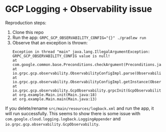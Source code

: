 # GCP Logging + Observability issue

Reproduction steps:

1. Clone this repo
2. Run the app: `GRPC_GCP_OBSERVABILITY_CONFIG="{}" ./gradlew run`
3. Observe that an exception is thrown:
    ```
   Exception in thread "main" java.lang.IllegalArgumentException: GRPC_GCP_OBSERVABILITY_CONFIG value is null!
	at com.google.common.base.Preconditions.checkArgument(Preconditions.java:145)
	at io.grpc.gcp.observability.ObservabilityConfigImpl.parse(ObservabilityConfigImpl.java:85)
	at io.grpc.gcp.observability.ObservabilityConfigImpl.getInstance(ObservabilityConfigImpl.java:71)
	at io.grpc.gcp.observability.GcpObservability.grpcInit(GcpObservability.java:91)
	at org.example.Main.init(Main.java:18)
	at org.example.Main.main(Main.java:13)
   ```

If you delete/rename `src/main/resources/logback.xml` and run the app, it will run successfully.
This seems to show there is some issue with `com.google.cloud.logging.logback.LoggingAppender` and
`io.grpc.gcp.observability.GcpObservability`.
